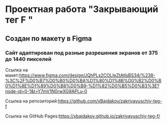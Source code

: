 <h1>Проектная работа "Закрывающий тег F " </h1>
<h2>Создан по макету в Figma </h2>
<h3>Сайт адаптирован под разные разрешения экранов от 375 до 1440 пикселей</h3>

Ссылка на макет:https://www.figma.com/design/JQhPLs2COLIeZtAtlsBS34/%238-%3C%2F%D0%B7%D0%B0%D0%BA%D1%80%D1%8B%D0%B2%D0%B0%D1%8E%D1%89%D0%B8%D0%B9-%D1%82%D0%B5%D0%B3%3E?node-id=0-1&t=Y7mV1N0rwXG8APLu-0

Ссылка на репозиторий:https://github.com/xBajdakov/zakrivayuschiy-teg-f

Ссылка на GitHub Pages:https://xbajdakov.github.io/zakrivayuschiy-teg-f/
